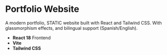 # Portfolio Website

A modern portfolio, STATIC website built with React and Tailwind CSS. 
With glassmorphism effects, and bilingual support (Spanish/English).

- **React 18** Frontend
- **Vite**
- **Tailwind CSS** 

